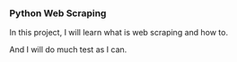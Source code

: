 ### Python Web Scraping

In this project, I will learn what is web scraping and how to.

And I will do much test as I can.
